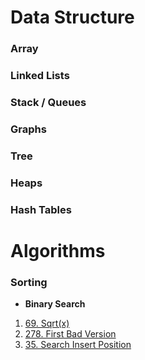 # Data Structure

### Array

### Linked Lists

### Stack / Queues

### Graphs

### Tree

### Heaps

### Hash Tables

# Algorithms

### Sorting

* **Binary Search**
1. [69. Sqrt(x)](/Algorithms/Sorting/Binary_Search/69.java)
2. [278. First Bad Version](/Algorithms/Sorting/Binary_Search/278.java)
3. [35. Search Insert Position](/Algorithms/Sorting/Binary_Search/35.java)
